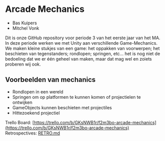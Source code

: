 # Arcade Mechanics
 - Bas Kuipers
 - Mitchel Vonk

Dit is onze GitHub repository voor periode 3 van het eerste jaar van het MA. In deze periode werken we met Unity aan verschillende Game-Mechanics.  
We maken kleine stukjes van een game: het oppakken van voorwerpen; het beschieten van tegenstanders; rondlopen; springen, etc... het is nog niet de bedoeling dat we er één geheel van maken, maar dat mag wel en zoiets proberen wij ook.

## Voorbeelden van mechanics
 - Rondlopen in een wereld
 - Springen om op platformen te kunnen komen of projectielen te ontwijken
 - GameObjects kunnen beschieten met projectiles
 - Hittezoekend projectiel


Trello Board: [https://trello.com/b/GKsNWB1r/f2m3bo-arcade-mechanics](https://trello.com/b/GKsNWB1r/f2m3bo-arcade-mechanics)  
Retrospectives: [RETRO.md](./RETRO.md)